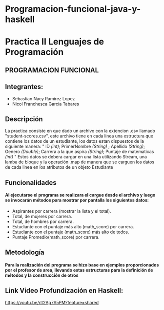 # Programacion-funcional-java-y-haskell
# Practica II Lenguajes de Programación
## PROGRAMACION FUNCIONAL
## Integrantes: 
* Sebastian Nacy Ramirez Lopez
* Nicol Franchesca García Tabares

## Descripción
La practica consiste en que dado un archivo con la extencion .csv llamado "student-scores.csv", este archivo tiene en cada linea una estructura que contiene los datos de un estudiante, los datos estan dispuestos de la siguiente manera: " ID *(int)*; PrimerNombre *(String)* ; Apellido *(String)*; Genero *(Double)*; Carrera a la que aspira *(String)*; Puntaje de matematicas *(int)* "  Estos datos se debera cargar en una lista utilizando Stream, una lamba de bloque y la operación .map de manera que se carguen los datos de cada linea en los atributos de un objeto Estudiante

## Funcionalidades
#### Al ejecutarse el programa se realizara el cargue desde el archivo y luego se invocarán métodos para mostrar por pantalla los siguientes datos:

* Aspirantes por carrera (mostrar la lista y el total).
* Total, de mujeres por carrera.
* Total, de hombres por carrera.
* Estudiante con el puntaje más alto (math_score) por carrera.
* Estudiante con el puntaje (math_score) más alto de todos.
* Puntaje Promedio(math_score) por carrera.


## Metodología
#### Para la realización del programa se hizo base en ejemplos proporcionados por el profesor de area, llevando estas estructuras para la definición de métodos y la construcción de otros

## Link Video Profundización en Haskell:
https://youtu.be/rlt2Ag7S5PM?feature=shared
